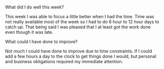 What did I do well this week?

This week I was able to focus a little better when I had the time.  Time was not really available most of the week so I had to do 8 hour to 12 hour days to catch up.  That being said I was pleased that I at least got the work done even though it was late.

What could I have done to improve?

Not much I could have done to improve due to time constraints.  If I could add a few hours a day to the clock to get things done I would, but personal and business obligations required my immediate attention.